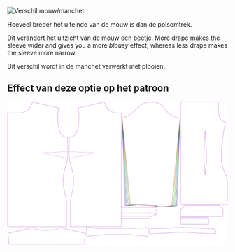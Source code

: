 ![Verschil mouw/manchet](cuffdrape.svg)

Hoeveel breder het uiteinde van de mouw is dan de polsomtrek.

<Note>

Dit verandert het uitzicht van de mouw een beetje.
More drape makes the sleeve wider and gives you a more _blousy_ effect, whereas less drape makes the sleeve more narrow.

Dit verschil wordt in de manchet verwerkt met plooien.

</Note>

## Effect van deze optie op het patroon

![Deze afbeelding toont het effect van deze optie door meerdere varianten die een andere waarde hebben voor deze optie te vervangen](simone_cuffdrape_sample.svg "Effect van deze optie op het patroon")
